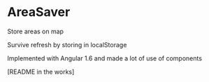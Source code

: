 # AreaSaver

Store areas on map

Survive refresh by storing in localStorage

Implemented with Angular 1.6 and made a lot of use of components

[README in the works]
